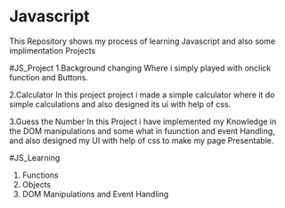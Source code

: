# Javascript
This Repository shows my process of learning Javascript and also some implimentation  Projects

#JS_Project
1.Background changing
  Where i simply played with onclick function and Buttons.
  
2.Calculator
   In this project project i made a simple calculator where it do simple calculations and also designed its ui with  help of css.
   
3.Guess the Number 
  In this Project i have implemented my Knowledge in the DOM manipulations and some what in fuunction and event Handling, and also designed my UI with help of css to make my page Presentable.


#JS_Learning
1. Functions
2. Objects
3. DOM Manipulations and Event Handling
